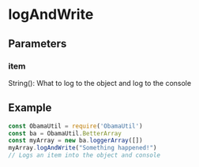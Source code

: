 # logAndWrite
## Parameters
### item
String(): What to log to the object and log to the console
## Example
```javascript
const ObamaUtil = require('ObamaUtil')
const ba = ObamaUtil.BetterArray
const myArray = new ba.loggerArray([])
myArray.logAndWrite("Something happened!")
// Logs an item into the object and console
```